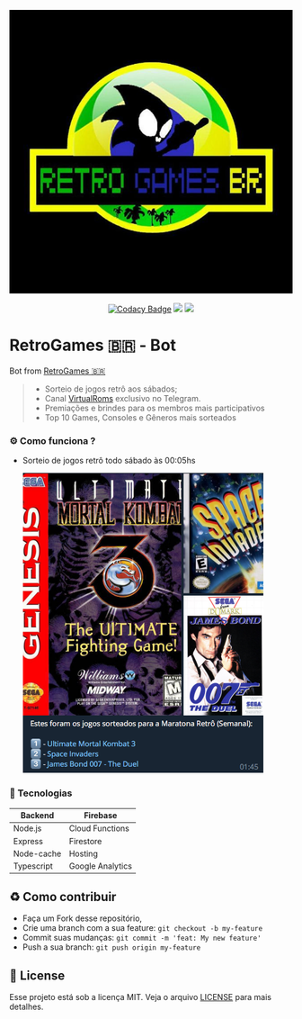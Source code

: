 <p align="center"><img src=".readme/assets/logo.jpg"></p>

<center>

[![Codacy Badge](https://api.codacy.com/project/badge/Grade/7eae0ece893a43da845ae9116b2bb196)](https://app.codacy.com/gh/BertBR/RetroGamesBot?utm_source=github.com&utm_medium=referral&utm_content=BertBR/RetroGamesBot&utm_campaign=Badge_Grade_Dashboard) ![](https://img.shields.io/github/repo-size/BertBR/RetroGamesBot) ![](https://img.shields.io/github/last-commit/BertBR/RetroGamesBot)

</center>

# RetroGames 🇧🇷 - Bot

Bot from [RetroGames 🇧🇷](http://t.me/retrogamesbr)

> - Sorteio de jogos retrô aos sábados;
> - Canal [VirtualRoms](https://t.me/s/virtualroms/3523) exclusivo no Telegram.
> - Premiações e brindes para os membros mais participativos
> - Top 10 Games, Consoles e Gêneros mais sorteados

### :gear: Como funciona ?

- Sorteio de jogos retrô todo sábado às 00:05hs

  ![](.readme/assets/ss01.png)

### :rocket: Tecnologias

<table>
  <thead>
    <th>Backend</th>
    <th>Firebase</th>
  </thead>
  <tbody>
    <tr>
      <td>Node.js</td>
      <td>Cloud Functions</td>
    </tr>
    <tr>
      <td>Express</td>
      <td>Firestore</td>
    </tr>
    <tr>
      <td>Node-cache</td>
      <td>Hosting</td>
    </tr>
    <tr>
      <td>Typescript</td>
      <td>Google Analytics</td>
    </tr>
  </tbody>
</table>

<a id="como-contribuir"></a>

## :recycle: Como contribuir

- Faça um Fork desse repositório,
- Crie uma branch com a sua feature: `git checkout -b my-feature`
- Commit suas mudanças: `git commit -m 'feat: My new feature'`
- Push a sua branch: `git push origin my-feature`

## :memo: License

Esse projeto está sob a licença MIT. Veja o arquivo [LICENSE](LICENSE.md) para mais detalhes.